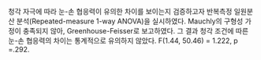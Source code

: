 청각 자극에 따라 눈-손 협응력이 유의한 차이를 보이는지 검증하고자 반복측정 일원분산 분석(Repeated-measure 1-way ANOVA)을 실시하였다. Mauchly의 구형성 가정이 충족되지 않아, Greenhouse-Feisser로 보고하였다. 그 결과 청각 조건에 따른 눈-손 협응력의 차이는 통계적으로 유의하지 않았다. F(1.44, 50.46) = 1.222, p =.292.
